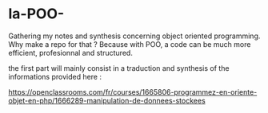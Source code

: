# la-POO-
Gathering my notes and synthesis concerning object oriented programming. Why make a repo for that ? Because with POO, a code can be much more efficient, profesionnal and structured. 

the first part will mainly consist in a traduction and synthesis of the informations provided here : 

https://openclassrooms.com/fr/courses/1665806-programmez-en-oriente-objet-en-php/1666289-manipulation-de-donnees-stockees
